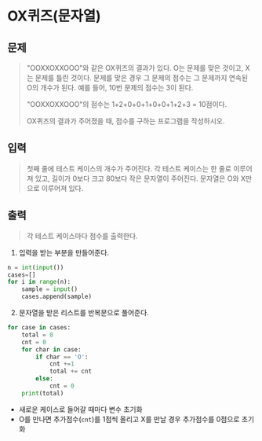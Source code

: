 # OX퀴즈(문자열)



## 문제

> "OOXXOXXOOO"와 같은 OX퀴즈의 결과가 있다. O는 문제를 맞은 것이고, X는 문제를 틀린 것이다. 문제를 맞은 경우 그 문제의 점수는 그 문제까지 연속된 O의 개수가 된다. 예를 들어, 10번 문제의 점수는 3이 된다.
>
> "OOXXOXXOOO"의 점수는 1+2+0+0+1+0+0+1+2+3 = 10점이다.
>
> OX퀴즈의 결과가 주어졌을 때, 점수를 구하는 프로그램을 작성하시오.



## 입력

> 첫째 줄에 테스트 케이스의 개수가 주어진다. 각 테스트 케이스는 한 줄로 이루어져 있고, 길이가 0보다 크고 80보다 작은 문자열이 주어진다. 문자열은 O와 X만으로 이루어져 있다.



## 출력

> 각 테스트 케이스마다 점수를 출력한다.



1. 입력을 받는 부분을 만들어준다.

```python
n = int(input())
cases=[]
for i in range(n):
    sample = input()
    cases.append(sample)
```



2. 문자열을 받은 리스트를 반복문으로 풀어준다.

```python
for case in cases:
    total = 0
    cnt = 0
    for char in case:
        if char == 'O':
            cnt +=1
            total += cnt
        else:
            cnt = 0
    print(total)
```

- 새로운 케이스로 들어갈 때마다 변수 초기화
- O를 만나면 추가점수(`cnt`)를 1점씩 올리고 X를 만날 경우 추가점수를 0점으로 초기화